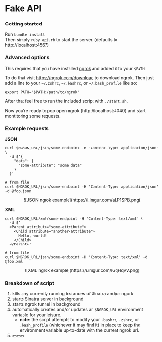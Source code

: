 # Fake API

### Getting started

Run `bundle install`  
Then simply `ruby api.rb` to start the server. (defaults to http://localhost:4567)

### Advanced options

This requires that you have installed [ngrok](https://ngrok.com) and added it to your `$PATH`

To do that visit https://ngrok.com/download to download ngrok. Then just add a line to your `~/.zshrc`, `~/.bashrc`, or `~/.bash_profile` like so:
```shell
export PATH="$PATH:/path/to/ngrok"
```

After that feel free to run the included script with `./start.sh`.

Now you're ready to pop open ngrok (http://localhost:4040) and start montitoring some requests.

### Example requests

**JSON**
```shell
curl $NGROK_URL/json/some-endpoint -H 'Content-Type: application/json' \
  -d $'{
    "data": {
      "some-attribute": "some data"
    }
  }'

# from file
curl $NGROK_URL/json/some-endpoint -H 'Content-Type: application/json' -d @foo.json
```
<p align="center">![JSON ngrok example](https://i.imgur.com/aLP1SPB.png)</p>

**XML**
```shell
curl $NGROK_URL/xml/some-endpoint -H 'Content-Type: text/xml' \
  -d $'
  <Parent attribute="some-attribute">
    <Child attribute="another-attribute">
      Hello, world!
    </Child>
  </Parent>'

# from file
curl $NGROK_URL/json/some-endpoint -H 'Content-Type: text/xml' -d @foo.xml
```
<p align="center">![XML ngrok example](https://i.imgur.com/IGqHqvV.png)</p>



### Breakdown of script
1. kills any currently running instances of Sinatra and/or ngork
2. starts Sinatra server in background
3. starts ngrok tunnel in background
4. automatically creates and/or updates an `$NGROK_URL` environment variable for your leisure.
    - **note**: the script attempts to modify your `.bashrc`, `.zshrc`, or `.bash_profile` (whichever it may find it) in place to keep the environment variable up-to-date with the current ngrok url.
5. 💵💵💵
